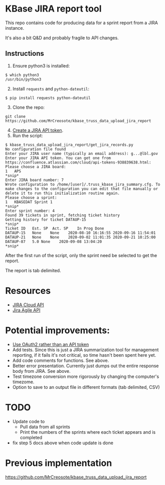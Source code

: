 # KBase JIRA report tool

This repo contains code for producing data for a sprint report from a JIRA instance.

It's also a bit Q&D and probably fragile to API changes.

## Instructions

1. Ensure python3 is installed:
```
$ which python3
/usr/bin/python3
```
2. Install `requests` and `python-dateutil`:
```
$ pip install requests python-dateutil
```
3. Clone the repo:
```
git clone https://github.com/MrCreosote/kbase_truss_data_upload_jira_report
```
4. [Create a JIRA API token](https://confluence.atlassian.com/cloud/api-tokens-938839638.html).
5. Run the script:
```
$ kbase_truss_data_upload_jira_report/get_jira_records.py 
No configuration file found
Enter your JIRA user name (typically an email address): g...@lbl.gov
Enter your JIRA API token. You can get one from https://confluence.atlassian.com/cloud/api-tokens-938839638.html: 
Please choose a JIRA board:
1	APS
*snip*
Enter JIRA board number: 7
Wrote configuration to /home/[user]/.truss_kbase_jira_summary.cfg. To make changes to the configuration you can edit that file manually or delete it to run this initialization routine again.
Please choose a sprint:
1	KBASEDAT Sprint 1
*snip*
Enter sprint number: 4
Found 39 tickets in sprint, fetching ticket history
Getting history for ticket DATAUP-15
*snip*
Ticket ID	Est. SP	 Act. SP	In Prog	Done
DATAUP-15	None	None	2020-08-10 16:16:55	2020-09-16 11:54:01
DATAUP-21	None	None	2020-09-02 11:01:35	2020-09-21 10:25:00
DATAUP-87	5.0	None	2020-09-08 13:04:20	
*snip*
```

After the first run of the script, only the sprint need be selected to get the report.

The report is tab delimited.

# Resources

* [JIRA Cloud API](https://developer.atlassian.com/cloud/jira/platform/rest/v3/intro/)
* [Jira Agile API](https://docs.atlassian.com/jira-software/REST/7.0.4/)

# Potential improvements:

* [Use OAuth2 rather than an API token](https://developer.atlassian.com/cloud/jira/platform/security-for-other-integrations/)
* Add tests. Since this is just a JIRA summarization tool for management reporting, if it fails
  it's not critical, so time hasn't been spent here yet.
* Add code comments for functions. See above.
* Better error presentation. Currently just dumps out the entire response body from JIRA.
  See above.
* Test timezone conversion more rigorously by changing the computer's timezome.
* Option to save to an output file in different formats (tab delimited, CSV)

# TODO
* Update code to
    * Pull data from all sprints
    * Print the numbers of the sprints where each ticket appears and is completed
* fix step 5 docs above when code update is done

# Previous implementation
https://github.com/MrCreosote/kbase_truss_data_upload_jira_report

